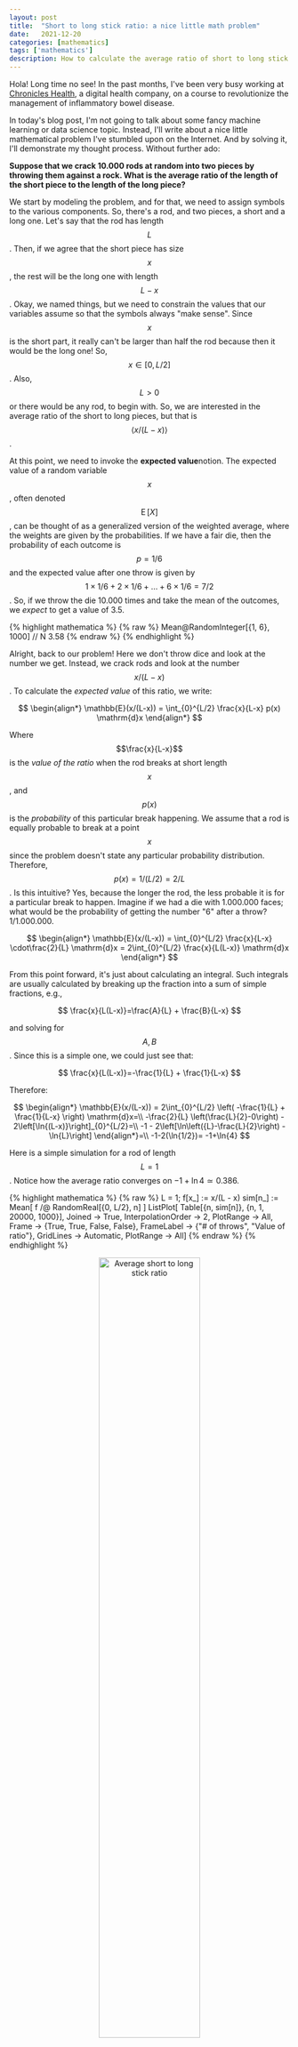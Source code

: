```yaml
---
layout: post
title:  "Short to long stick ratio: a nice little math problem"
date:   2021-12-20
categories: [mathematics]
tags: ['mathematics']
description: How to calculate the average ratio of short to long stick ratio.
---
```


Hola! Long time no see! In the past months, I've been very busy working at [Chronicles Health](https://www.chronicles.health/), a digital health company, on a course to revolutionize the management of inflammatory bowel disease.

In today's blog post, I'm not going to talk about some fancy machine learning or data science topic. Instead, I'll write about a nice little mathematical problem I've stumbled upon on the Internet. And by solving it, I'll demonstrate my thought process. Without further ado:

**Suppose that we crack 10.000 rods at random into two pieces by throwing them against a rock. What is the average ratio of the length of the short piece to the length of the long piece?**

We start by modeling the problem, and for that, we need to assign symbols to the various components. So, there's a rod, and two pieces, a short and a long one. Let's say that the rod has length $$L$$. Then, if we agree that the short piece has size $$x$$, the rest will be the long one with length $$L-x$$. Okay, we named things, but we need to constrain the values that our variables assume so that the symbols always "make sense". Since $$x$$ is the short part, it really can't be larger than half the rod because then it would be the long one! So, $$x\in[0,L/2]$$. Also, $$L>0$$ or there would be any rod, to begin with. So, we are interested in the average ratio of the short to long pieces, but that is $$\left<x/(L-x)\right>$$.

At this point, we need to invoke the **expected value**notion. The expected value of a random variable $$x$$, often denoted $$\operatorname {E} [X]$$, can be thought of as a generalized version of the weighted average, where the weights are given by the probabilities. If we have a fair die, then the probability of each outcome is $$p=1/6$$ and the expected value after one throw is given by $$1 \times 1/6 + 2 \times 1/6 + \ldots + 6 \times 1/6 = 7/2$$. So, if we throw the die 10.000 times and take the mean of the outcomes, we *expect* to get a value of 3.5.


{% highlight mathematica %}
{% raw %}
Mean@RandomInteger[{1, 6}, 1000] // N
3.58
{% endraw %}
{% endhighlight %}

Alright, back to our problem! Here we don't throw dice and look at the number we get. Instead, we crack rods and look at the number $$x/(L-x)$$. To calculate the *expected value* of this ratio, we write:

$$
\begin{align*}
\mathbb{E}(x/(L-x)) = \int_{0}^{L/2} \frac{x}{L-x} p(x) \mathrm{d}x
\end{align*}
$$

Where $$\frac{x}{L-x}$$ is the *value of the ratio* when the rod breaks at short length $$x$$, and $$p(x)$$ is the *probability* of this particular break happening. We assume that a rod is equally probable to break at a point $$x$$ since the problem doesn't state any particular probability distribution. Therefore, $$p(x) = 1/(L/2)=2/L$$. Is this intuitive? Yes, because the longer the rod, the less probable it is for a particular break to happen. Imagine if we had a die with 1.000.000 faces; what would be the probability of getting the number "6" after a throw? 1/1.000.000.

$$
\begin{align*}
\mathbb{E}(x/(L-x)) = \int_{0}^{L/2} \frac{x}{L-x} \cdot\frac{2}{L} \mathrm{d}x = 
2\int_{0}^{L/2} \frac{x}{L(L-x)} \mathrm{d}x 
\end{align*}
$$

From this point forward, it's just about calculating an integral. Such integrals are usually calculated by breaking up the fraction into a sum of simple fractions, e.g.,

$$
\frac{x}{L(L-x)}=\frac{A}{L} + \frac{B}{L-x}
$$

and solving for $$A, B$$. Since this is a simple one, we could just see that:

$$
\frac{x}{L(L-x)}=-\frac{1}{L} + \frac{1}{L-x}
$$

Therefore:

$$
\begin{align*}
\mathbb{E}(x/(L-x)) =
2\int_{0}^{L/2} \left( -\frac{1}{L} + \frac{1}{L-x} \right) \mathrm{d}x=\\
-\frac{2}{L} \left(\frac{L}{2}-0\right) - 2\left[\ln{(L-x)}\right]_{0}^{L/2}=\\
-1 - 2\left[\ln\left({L}-\frac{L}{2}\right) - \ln{L}\right]
\end{align*}=\\
-1-2(\ln{1/2})= -1+\ln{4}
$$

Here is a simple simulation for a rod of length $$L=1$$. Notice how the average ratio converges on $-1 + \ln{4} \simeq 0.386$.

{% highlight mathematica %}
{% raw %}
L = 1;
f[x_] := x/(L - x)
sim[n_] :=
 Mean[
  f /@ RandomReal[{0, L/2},   n]
  ]
ListPlot[
 Table[{n, sim[n]}, {n, 1, 20000, 1000}], Joined -> True, 
 InterpolationOrder -> 2, PlotRange -> All, 
 Frame -> {True, True, False, False}, 
 FrameLabel -> {"# of throws", "Value of ratio"}, 
 GridLines -> Automatic, PlotRange -> All]
{% endraw %}
{% endhighlight %}

<p align="center">
 <img style="width: 60%; height: 60%" src="{{ site.url }}/images/short-stick-ratio.png" alt="Average short to long stick ratio">
</p>
